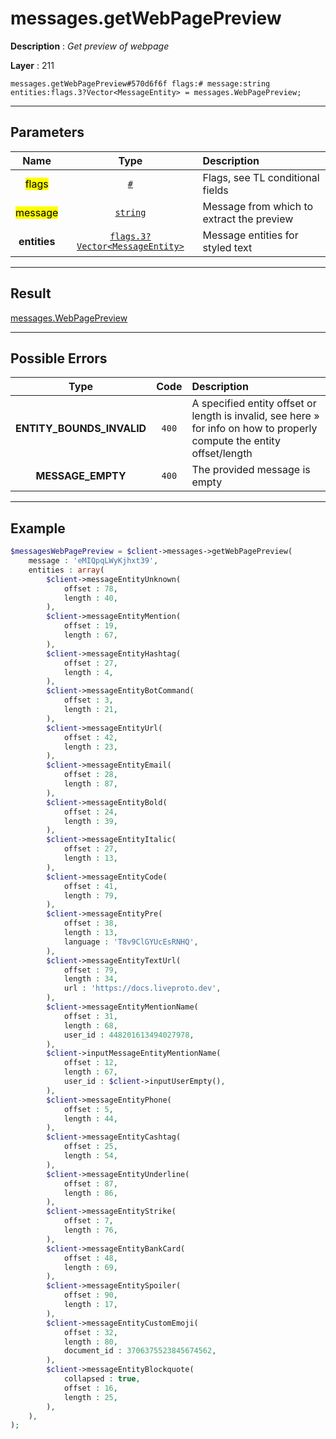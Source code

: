 # messages.getWebPagePreview

**Description** : *Get preview of webpage*

**Layer** : 211

```tl
messages.getWebPagePreview#570d6f6f flags:# message:string entities:flags.3?Vector<MessageEntity> = messages.WebPagePreview;
```

---

## Parameters

| Name | Type | Description |
| :---: | :---: | :--- |
| <mark>flags</mark> | [`#`](type/#) | Flags, see TL conditional fields |
| <mark>message</mark> | [`string`](type/string) | Message from which to extract the preview |
| **entities** | [`flags.3?Vector<MessageEntity>`](type/MessageEntity) | Message entities for styled text |

---

## Result

[messages.WebPagePreview](type/messages.WebPagePreview)

---

## Possible Errors

| Type | Code | Description |
| :---: | :---: | :--- |
| **ENTITY_BOUNDS_INVALID** | `400` | A specified entity offset or length is invalid, see here » for info on how to properly compute the entity offset/length |
| **MESSAGE_EMPTY** | `400` | The provided message is empty |

---

## Example

```php
$messagesWebPagePreview = $client->messages->getWebPagePreview(
	message : 'eMIQpqLWyKjhxt39',
	entities : array(
		$client->messageEntityUnknown(
			offset : 78,
			length : 40,
		),
		$client->messageEntityMention(
			offset : 19,
			length : 67,
		),
		$client->messageEntityHashtag(
			offset : 27,
			length : 4,
		),
		$client->messageEntityBotCommand(
			offset : 3,
			length : 21,
		),
		$client->messageEntityUrl(
			offset : 42,
			length : 23,
		),
		$client->messageEntityEmail(
			offset : 28,
			length : 87,
		),
		$client->messageEntityBold(
			offset : 24,
			length : 39,
		),
		$client->messageEntityItalic(
			offset : 27,
			length : 13,
		),
		$client->messageEntityCode(
			offset : 41,
			length : 79,
		),
		$client->messageEntityPre(
			offset : 38,
			length : 13,
			language : 'T8v9ClGYUcEsRNHQ',
		),
		$client->messageEntityTextUrl(
			offset : 79,
			length : 34,
			url : 'https://docs.liveproto.dev',
		),
		$client->messageEntityMentionName(
			offset : 31,
			length : 68,
			user_id : 448201613494027978,
		),
		$client->inputMessageEntityMentionName(
			offset : 12,
			length : 67,
			user_id : $client->inputUserEmpty(),
		),
		$client->messageEntityPhone(
			offset : 5,
			length : 44,
		),
		$client->messageEntityCashtag(
			offset : 25,
			length : 54,
		),
		$client->messageEntityUnderline(
			offset : 87,
			length : 86,
		),
		$client->messageEntityStrike(
			offset : 7,
			length : 76,
		),
		$client->messageEntityBankCard(
			offset : 48,
			length : 69,
		),
		$client->messageEntitySpoiler(
			offset : 90,
			length : 17,
		),
		$client->messageEntityCustomEmoji(
			offset : 32,
			length : 80,
			document_id : 3706375523845674562,
		),
		$client->messageEntityBlockquote(
			collapsed : true,
			offset : 16,
			length : 25,
		),
	),
);
```